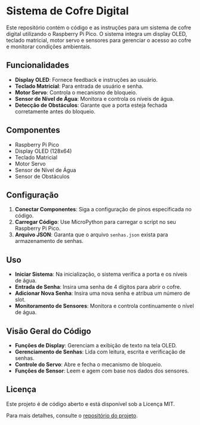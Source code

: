 # Sistema de Cofre Digital

Este repositório contém o código e as instruções para um sistema de cofre digital utilizando o Raspberry Pi Pico. O sistema integra um display OLED, teclado matricial, motor servo e sensores para gerenciar o acesso ao cofre e monitorar condições ambientais.

## Funcionalidades

- **Display OLED**: Fornece feedback e instruções ao usuário.
- **Teclado Matricial**: Para entrada de usuário e senha.
- **Motor Servo**: Controla o mecanismo de bloqueio.
- **Sensor de Nível de Água**: Monitora e controla os níveis de água.
- **Detecção de Obstáculos**: Garante que a porta esteja fechada corretamente antes do bloqueio.

## Componentes

- Raspberry Pi Pico
- Display OLED (128x64)
- Teclado Matricial
- Motor Servo
- Sensor de Nível de Água
- Sensor de Obstáculos

## Configuração

1. **Conectar Componentes**: Siga a configuração de pinos especificada no código.
2. **Carregar Código**: Use MicroPython para carregar o script no seu Raspberry Pi Pico.
3. **Arquivo JSON**: Garanta que o arquivo `senhas.json` exista para armazenamento de senhas.

## Uso

- **Iniciar Sistema**: Na inicialização, o sistema verifica a porta e os níveis de água.
- **Entrada de Senha**: Insira uma senha de 4 dígitos para abrir o cofre.
- **Adicionar Nova Senha**: Insira uma nova senha e atribua um número de slot.
- **Monitoramento de Sensores**: Monitora e controla continuamente o nível de água.

## Visão Geral do Código

- **Funções de Display**: Gerenciam a exibição de texto na tela OLED.
- **Gerenciamento de Senhas**: Lida com leitura, escrita e verificação de senhas.
- **Controle do Servo**: Abre e fecha o mecanismo de bloqueio.
- **Funções de Sensor**: Leem e agem com base nos dados dos sensores.

## Licença

Este projeto é de código aberto e está disponível sob a Licença MIT.

Para mais detalhes, consulte o [repositório do projeto](https://github.com/Rubiozito/EEN251).
